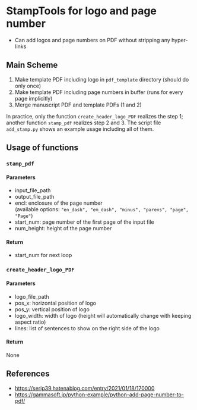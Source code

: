 # StampTools for logo and page number

* Can add logos and page numbers on PDF without stripping any hyper-links

## Main Scheme
1. Make template PDF including logo in `pdf_template` directory (should do only once)
2. Make template PDF including page numbers in buffer (runs for every page implicitly)
3. Merge manuscript PDF and template PDFs (1 and 2)

In practice, only the function `create_header_logo_PDF` realizes the step 1;
another function `stamp_pdf` realizes step 2 and 3.
The script file `add_stamp.py` shows an example usage including all of them.

## Usage of functions
### `stamp_pdf`
#### Parameters
* input_file_path
* output_file_path
* encl: enclosure of the page number  
  (available options: `"en_dash", "em_dash", "minus", "parens", "page", "Page"`)
* start_num: page number of the first page of the input file
* num_height: height of the page number

#### Return
* start_num for next loop

### `create_header_logo_PDF`
#### Parameters
* logo_file_path
* pos_x: horizontal position of logo
* pos_y: vertical position of logo
* logo_width: width of logo (height will automatically change with keeping aspect ratio)
* lines: list of sentences to show on the right side of the logo

#### Return
None

## References
* https://serip39.hatenablog.com/entry/2021/01/18/170000
* https://gammasoft.jp/python-example/python-add-page-number-to-pdf/
